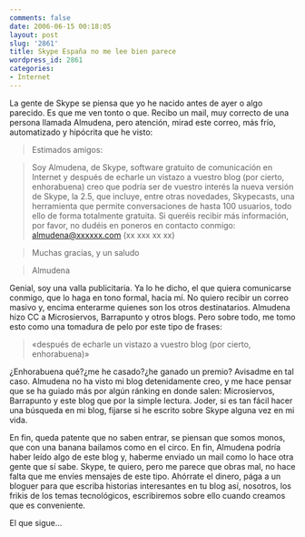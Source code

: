 ```yaml
---
comments: false
date: 2006-06-15 00:18:05
layout: post
slug: '2861'
title: Skype España no me lee bien parece
wordpress_id: 2861
categories:
- Internet
---
```


La gente de Skype se piensa que yo he nacido antes de ayer o algo parecido. Es que me ven tonto o que. Recibo un mail, muy correcto de una persona llamada Almudena, pero atención, mirad este correo, más frío, automatizado y hipócrita que he visto:





> Estimados amigos:
> 
> 
 

> 
> Soy Almudena, de Skype, software gratuito de comunicación en Internet y después de echarle un vistazo a vuestro blog (por cierto, enhorabuena) creo que podría ser de vuestro interés la nueva versión de Skype, la 2.5, que incluye, entre otras novedades, Skypecasts, una herramienta que permite conversaciones de hasta 100 usuarios, todo ello de forma totalmente gratuita. Si queréis recibir más información, por favor, no dudéis en poneros en contacto conmigo:  almudena@xxxxxx.com  (xx  xxx xx xx)
> 
> 
 

> 
> Muchas gracias, y un saludo
> 
> 
 

> 
> Almudena





Genial, soy una valla publicitaria. Ya lo he dicho, el que quiera comunicarse conmigo, que lo haga en tono formal, hacia mí. No quiero recibir un correo masivo y, encima enterarme quienes son los otros destinatarios. Almudena hizo CC a Microsiervos, Barrapunto y otros blogs. Pero sobre todo, me tomo esto como una tomadura de pelo por este tipo de frases:





> «después de echarle un vistazo a vuestro blog (por cierto, enhorabuena)»





¿Enhorabuena qué?¿me he casado?¿he ganado un premio? Avisadme en tal caso. Almudena no ha visto mi blog detenidamente creo, y me hace pensar que se ha guiado más por algún ránking en donde salen: Microsiervos, Barrapunto y este blog que por la simple lectura. Joder, si es tan fácil hacer una búsqueda en mi blog, fijarse si he escrito sobre Skype alguna vez en mi vida.





En fin, queda patente que no saben entrar, se piensan que somos monos, que con una banana bailamos como en el circo. En fin, Almudena podría haber leído algo de este blog y, haberme enviado un mail como lo hace otra gente que sí sabe. Skype, te quiero, pero me parece que obras mal, no hace falta que me envíes mensajes de este tipo. Ahórrate el dinero, pága a un bloguer para que escriba historias interesantes en tu blog así, nosotros, los frikis de los temas tecnológicos, escribiremos sobre ello cuando creamos que es conveniente.





El que sigue…
